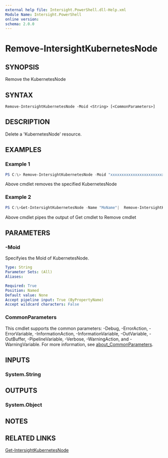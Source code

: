 ```yaml
---
external help file: Intersight.PowerShell.dll-Help.xml
Module Name: Intersight.PowerShell
online version:
schema: 2.0.0
---
```


# Remove-IntersightKubernetesNode

## SYNOPSIS
Remove the KubernetesNode

## SYNTAX

```
Remove-IntersightKubernetesNode -Moid <String> [<CommonParameters>]
```

## DESCRIPTION
Delete a &apos;KubernetesNode&apos; resource.

## EXAMPLES

### Example 1
```powershell
PS C:\> Remove-IntersightKubernetesNode -Moid "xxxxxxxxxxxxxxxxxxxxxxxxxxx"
```
Above cmdlet removes the specified KubernetesNode 

### Example 2
```powershell
PS C:\>Get-IntersightKubernetesNode -Name "MoName"|  Remove-IntersightKubernetesNode
```
Above cmdlet pipes the output of Get cmdlet to Remove cmdlet

## PARAMETERS

### -Moid
Specifyies the Moid of KubernetesNode.

```yaml
Type: String
Parameter Sets: (All)
Aliases:

Required: True
Position: Named
Default value: None
Accept pipeline input: True (ByPropertyName)
Accept wildcard characters: False
```

### CommonParameters
This cmdlet supports the common parameters: -Debug, -ErrorAction, -ErrorVariable, -InformationAction, -InformationVariable, -OutVariable, -OutBuffer, -PipelineVariable, -Verbose, -WarningAction, and -WarningVariable. For more information, see [about_CommonParameters](http://go.microsoft.com/fwlink/?LinkID=113216).

## INPUTS

### System.String

## OUTPUTS

### System.Object
## NOTES

## RELATED LINKS

[Get-IntersightKubernetesNode](./Get-IntersightKubernetesNode.md)

